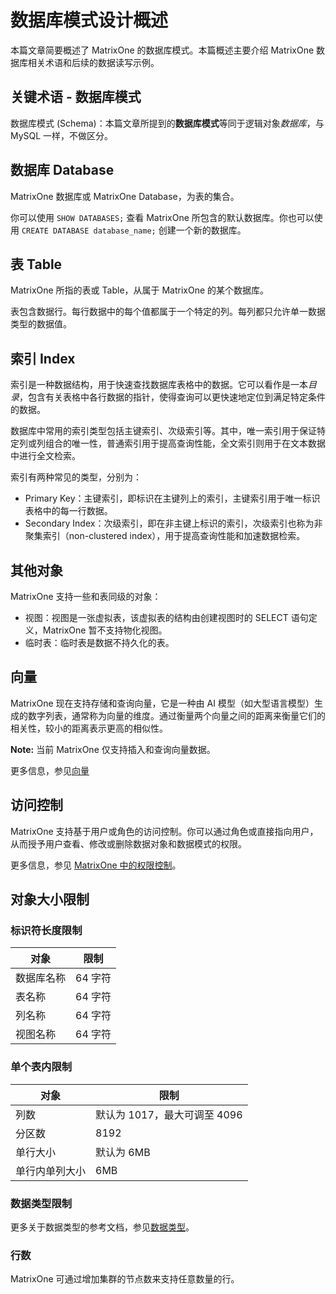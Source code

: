 # 数据库模式设计概述

本篇文章简要概述了 MatrixOne 的数据库模式。本篇概述主要介绍 MatrixOne 数据库相关术语和后续的数据读写示例。

## 关键术语 - 数据库模式

数据库模式 (Schema)：本篇文章所提到的**数据库模式**等同于逻辑对象*数据库*，与 MySQL 一样，不做区分。

## 数据库 Database

MatrixOne 数据库或 MatrixOne Database，为表的集合。

你可以使用 `SHOW DATABASES;` 查看 MatrixOne 所包含的默认数据库。你也可以使用 `CREATE DATABASE database_name;` 创建一个新的数据库。

## 表 Table

MatrixOne 所指的表或 Table，从属于 MatrixOne 的某个数据库。

表包含数据行。每行数据中的每个值都属于一个特定的列。每列都只允许单一数据类型的数据值。

## 索引 Index

索引是一种数据结构，用于快速查找数据库表格中的数据。它可以看作是一本*目录*，包含有关表格中各行数据的指针，使得查询可以更快速地定位到满足特定条件的数据。

数据库中常用的索引类型包括主键索引、次级索引等。其中，唯一索引用于保证特定列或列组合的唯一性，普通索引用于提高查询性能，全文索引则用于在文本数据中进行全文检索。

索引有两种常见的类型，分别为：

- Primary Key：主键索引，即标识在主键列上的索引，主键索引用于唯一标识表格中的每一行数据。
- Secondary Index：次级索引，即在非主键上标识的索引，次级索引也称为非聚集索引（non-clustered index），用于提高查询性能和加速数据检索。

## 其他对象

MatrixOne 支持一些和表同级的对象：

- 视图：视图是一张虚拟表，该虚拟表的结构由创建视图时的 SELECT 语句定义，MatrixOne 暂不支持物化视图。
- 临时表：临时表是数据不持久化的表。

## 向量

MatrixOne 现在支持存储和查询向量，它是一种由 AI 模型（如大型语言模型）生成的数字列表，通常称为向量的维度。通过衡量两个向量之间的距离来衡量它们的相关性，较小的距离表示更高的相似性。

__Note:__ 当前 MatrixOne 仅支持插入和查询向量数据。

更多信息，参见[向量](vector.md)

## 访问控制

MatrixOne 支持基于用户或角色的访问控制。你可以通过角色或直接指向用户，从而授予用户查看、修改或删除数据对象和数据模式的权限。

更多信息，参见 [MatrixOne 中的权限控制](../../Security/role-priviledge-management/about-privilege-management.md)。

## 对象大小限制

### 标识符长度限制

|对象 | 限制|
|---|---|
|数据库名称|64 字符|
|表名称|64 字符|
|列名称|64 字符|
|视图名称|64 字符|

### 单个表内限制

|对象 | 限制|
|---|---|
|列数 | 默认为 1017，最大可调至 4096|
|分区数|8192|
|单行大小 | 默认为 6MB|
|单行内单列大小|6MB|

### 数据类型限制

更多关于数据类型的参考文档，参见[数据类型](../../Reference/Data-Types/data-types.md)。

### 行数

MatrixOne 可通过增加集群的节点数来支持任意数量的行。
